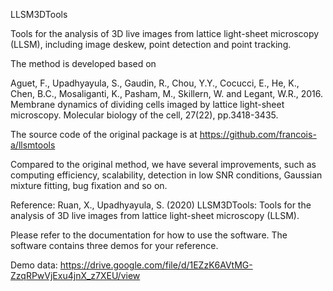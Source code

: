 LLSM3DTools

Tools for the analysis of 3D live images from lattice light-sheet microscopy (LLSM), including image deskew, point detection and point tracking.

The method is developed based on 

Aguet, F., Upadhyayula, S., Gaudin, R., Chou, Y.Y., Cocucci, E., He, K., Chen, B.C., Mosaliganti, K., Pasham, M., Skillern, W. and Legant, W.R., 2016. Membrane dynamics of dividing cells imaged by lattice light-sheet microscopy. Molecular biology of the cell, 27(22), pp.3418-3435.

The source code of the original package is at https://github.com/francois-a/llsmtools

Compared to the original method, we have several improvements, such as computing efficiency, scalability, detection in low SNR conditions, Gaussian mixture fitting, bug fixation and so on. 

Reference: Ruan, X., Upadhyayula, S. (2020) LLSM3DTools: Tools for the analysis of 3D live images from lattice light-sheet microscopy (LLSM). 

Please refer to the documentation for how to use the software. The software contains three demos for your reference. 

Demo data:
https://drive.google.com/file/d/1EZzK6AVtMG-ZzqRPwVjExu4jnX_z7XEU/view
